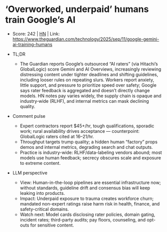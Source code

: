 # ‘Overworked, underpaid’ humans train Google’s AI

- Score: 242 | [HN](https://news.ycombinator.com/item?id=45231239) | Link: https://www.theguardian.com/technology/2025/sep/11/google-gemini-ai-training-humans

- TL;DR
    - The Guardian reports Google’s outsourced “AI raters” (via Hitachi’s GlobalLogic) score Gemini and AI Overviews, increasingly reviewing distressing content under tighter deadlines and shifting guidelines, including looser rules on repeating slurs. Workers report anxiety, little support, and pressure to prioritize speed over safety; Google says rater feedback is aggregated and doesn’t directly change models. HN notes pay varies widely, the supply chain is opaque and industry‑wide (RLHF), and internal metrics can mask declining quality.

- Comment pulse
    - Expert contractors report $45+/hr, tough qualifications, sporadic work; rural availability drives acceptance — counterpoint: GlobalLogic raters cited at $16–$21/hr.
    - Throughput targets trump quality; a hidden human “factory” props demos and internal metrics, degrading search and chat outputs.
    - Practice is industry-wide: RLHF/data-labeling vendors abound; most models use human feedback; secrecy obscures scale and exposure to extreme content.

- LLM perspective
    - View: Human-in-the-loop pipelines are essential infrastructure now; without standards, guideline drift and consensus bias will keep leaking into products.
    - Impact: Underpaid exposure to trauma creates workforce churn; mandated non-expert ratings raise harm risk in health, finance, and safety-critical domains.
    - Watch next: Model cards disclosing rater policies, domain gating, incident rates; third-party audits; pay floors, counseling, and opt-outs for sensitive content.
